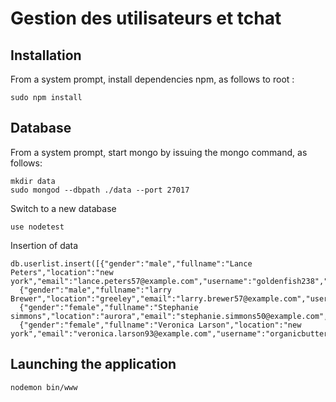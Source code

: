 # Gestion des utilisateurs et tchat

## Installation

From a system prompt, install dependencies npm, as follows to root :

```
sudo npm install
```

## Database

From a system prompt, start mongo by issuing the mongo command, as follows:

```
mkdir data
sudo mongod --dbpath ./data --port 27017
```

Switch to a new database

```
use nodetest
```

Insertion of data

```
db.userlist.insert([{"gender":"male","fullname":"Lance Peters","location":"new york","email":"lance.peters57@example.com","username":"goldenfish238","password":"manchester","age":"32","picture":"http://api.randomuser.me/portraits/men/54.jpg"},
  {"gender":"male","fullname":"larry Brewer","location":"greeley","email":"larry.brewer57@example.com","username":"greengoose535","password":"snapon","age":45,"picture":"http://api.randomuser.me/portraits/men/32.jpg"},
  {"gender":"female","fullname":"Stephanie simmons","location":"aurora","email":"stephanie.simmons50@example.com","username":"whitemouse257","age":"27","password":"john","picture":"http://api.randomuser.me/portraits/women/90.jpg"},
  {"gender":"female","fullname":"Veronica Larson","location":"new york","email":"veronica.larson93@example.com","username":"organicbutterfly844","password":"easton","age":24,"picture":"http://api.randomuser.me/portraits/women/65.jpg"}])
```

## Launching the application

```
nodemon bin/www
```
